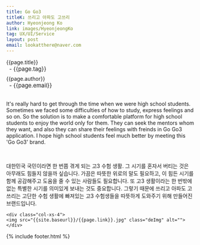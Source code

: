 ```yaml
---
title: Go Go3
titleK: 쓰리고 아파도 고쓰리 
author: Hyeonjeong Ko
link: images/HyeonjeongKo
tag: UX/UI/Service
layout: post
email: lookatthere@naver.com
---	
```


<div class="container">

<div class="deDep">
{{page.title}}<br>
<p style="font-size:15px; margin:0px; padding:0px 0px 0px 8px; margin:0px 0px 8px 0px;">- {{page.tag}}</p>
{{page.author}}<br>
<p style="font-size:15px; margin:0px; padding:0px 0px 0px 8px;">- {{page.email}}</p>
</div>

<br>

<div class="det lato">


It's really hard to get through the time when we were high school students. Sometimes we faced some difficulties of how to study, express feelings and so on. So the solution is to make a comfortable platform for high school students to enjoy the world only for them. They can seek the mentors whom they want, and also they can share their feelings with freinds in Go Go3 application. I hope high school students feel much better by meeting this 'Go Go3' brand.



</div>

<br>

<div class="noto">

대한민국 국민이라면 한 번쯤 겪게 되는 고3 수험 생활. 그 시기를 혼자서 버티는 것은 아무래도 힘들지 않을까 싶습니다. 가끔은 따뜻한 위로의 말도 필요하고, 이 힘든 시기를 함께 공감해주고 도움을 줄 수 있는 사람들도 필요합니다. 또 고3 생활이라는 한 번밖에 없는 특별한 시기를 의미있게 보내는 것도 중요합니다. 그렇기 때문에 쓰리고 아파도 고쓰리는 고단한 수험 생활에 빠져있는 고3 수험생들을 따뜻하게 도와주기 위해 만들어진 브랜드입니다.  


</div>

<div class="row" class="imgcolor">
	
	<div class="col-xs-4">
	<img src="{{site.baseurl}}/{{page.link}}.jpg" class="deImg" alt=""></div>
	
</div>

	

</div> 

{% include footer.html %}
